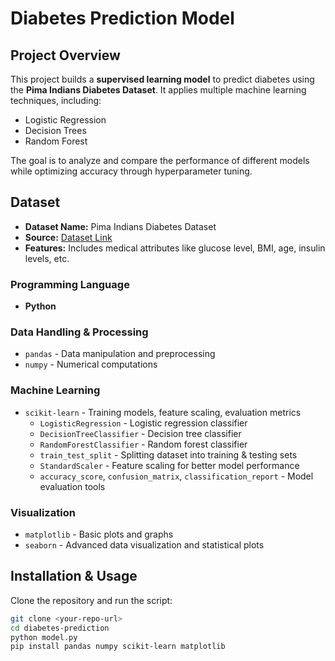 # Diabetes Prediction Model

## Project Overview
This project builds a **supervised learning model** to predict diabetes using the **Pima Indians Diabetes Dataset**. It applies multiple machine learning techniques, including:
- Logistic Regression
- Decision Trees
- Random Forest

The goal is to analyze and compare the performance of different models while optimizing accuracy through hyperparameter tuning.

## Dataset
- **Dataset Name:** Pima Indians Diabetes Dataset
- **Source:** [Dataset Link](https://github.com/Lokeshkonga3/analyzing-pima-indian-diabetes-dataset-/blob/main/diabetes.csv)
- **Features:** Includes medical attributes like glucose level, BMI, age, insulin levels, etc.

### **Programming Language**
- **Python** 

### **Data Handling & Processing**
- `pandas` - Data manipulation and preprocessing
- `numpy` - Numerical computations

### **Machine Learning**
- `scikit-learn` - Training models, feature scaling, evaluation metrics
  - `LogisticRegression` - Logistic regression classifier
  - `DecisionTreeClassifier` - Decision tree classifier
  - `RandomForestClassifier` - Random forest classifier
  - `train_test_split` - Splitting dataset into training & testing sets
  - `StandardScaler` - Feature scaling for better model performance
  - `accuracy_score`, `confusion_matrix`, `classification_report` - Model evaluation tools

### **Visualization**
- `matplotlib` - Basic plots and graphs
- `seaborn` - Advanced data visualization and statistical plots


## Installation & Usage 
Clone the repository and run the script:

```sh
git clone <your-repo-url>
cd diabetes-prediction
python model.py
pip install pandas numpy scikit-learn matplotlib


